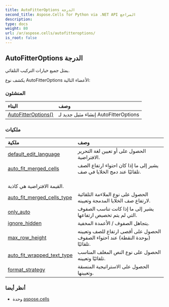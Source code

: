 ```yaml
---
title: AutoFitterOptions الدرجة
second_title: Aspose.Cells for Python via .NET API المراجع
description:
type: docs
weight: 80
url: /ar/aspose.cells/autofitteroptions/
is_root: false
---
```

##  AutoFitterOptions الدرجة
يمثل جميع خيارات التركيب التلقائي.



يكشف نوع AutoFitterOptions الأعضاء التالية:

###  المنشئون
| البناء| وصف|
| :- | :- |
| [AutoFitterOptions()](/cells/python-net/ar/aspose.cells/autofitteroptions/__init__/#) | إنشاء مثيل جديد لـ AutoFitterOptions|


###  ملكيات
| ملكية| وصف|
| :- | :- |
| [default_edit_language](/cells/python-net/ar/aspose.cells/autofitteroptions/default_edit_language) | الحصول على أو تعيين لغة التحرير الافتراضية.|
| [auto_fit_merged_cells](/cells/python-net/ar/aspose.cells/autofitteroptions/auto_fit_merged_cells) | يشير إلى ما إذا كان احتواء ارتفاع الصف تلقائيًا عند دمج الخلايا في صف.<br/> القيمة الافتراضية هي كاذبة.|
| [auto_fit_merged_cells_type](/cells/python-net/ar/aspose.cells/autofitteroptions/auto_fit_merged_cells_type) | الحصول على نوع الملاءمة التلقائية لارتفاع صف الخلايا المدمجة وتعيينه.|
| [only_auto](/cells/python-net/ar/aspose.cells/autofitteroptions/only_auto) | يشير إلى ما إذا كانت تناسب الصفوف التي لم يتم تخصيص ارتفاعها.|
| [ignore_hidden](/cells/python-net/ar/aspose.cells/autofitteroptions/ignore_hidden) | يتجاهل الصفوف / الأعمدة المخفية.|
| [max_row_height](/cells/python-net/ar/aspose.cells/autofitteroptions/max_row_height) | الحصول على أقصى ارتفاع للصف وتعيينه (بوحدة النقطة) عند احتواء الصفوف تلقائيًا.|
| [auto_fit_wrapped_text_type](/cells/python-net/ar/aspose.cells/autofitteroptions/auto_fit_wrapped_text_type) | الحصول على نوع النص المغلف المناسب تلقائيًا وتعيينه.|
| [format_strategy](/cells/python-net/ar/aspose.cells/autofitteroptions/format_strategy) | الحصول على الاستراتيجية المنسقة وتعيينها.|



###  أنظر أيضا
* وحدة [aspose.cells](..)
